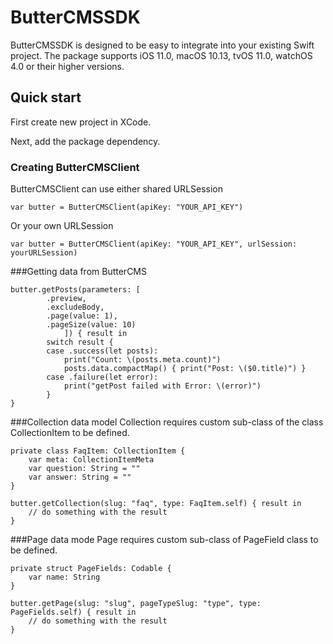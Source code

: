 # ButterCMSSDK

ButterCMSSDK is designed to be easy to integrate into your existing Swift project. The package supports iOS 11.0, macOS 10.13, tvOS 11.0, watchOS 4.0 or their higher versions.

## Quick start
First create new project in XCode.

Next, add the package dependency.

### Creating ButterCMSClient

ButterCMSClient can use either shared URLSession 
```
var butter = ButterCMSClient(apiKey: "YOUR_API_KEY")
```

Or your own URLSession
```
var butter = ButterCMSClient(apiKey: "YOUR_API_KEY", urlSession: yourURLSession)
```

###Getting data from ButterCMS
```
butter.getPosts(parameters: [
        .preview,
        .excludeBody,
        .page(value: 1),
        .pageSize(value: 10)
            ]) { result in
        switch result {
        case .success(let posts):
            print("Count: \(posts.meta.count)")
            posts.data.compactMap() { print("Post: \($0.title)") }
        case .failure(let error):
            print("getPost failed with Error: \(error)")
        }
}
```
###Collection data model
Collection requires custom sub-class of the class CollectionItem to be defined. 

```
private class FaqItem: CollectionItem {
    var meta: CollectionItemMeta
    var question: String = ""
    var answer: String = ""
}

butter.getCollection(slug: "faq", type: FaqItem.self) { result in
    // do something with the result
}
```

###Page data mode
Page requires custom sub-class of PageField class to be defined.
```
private struct PageFields: Codable {
    var name: String
}

butter.getPage(slug: "slug", pageTypeSlug: "type", type: PageFields.self) { result in
    // do something with the result
}
```
